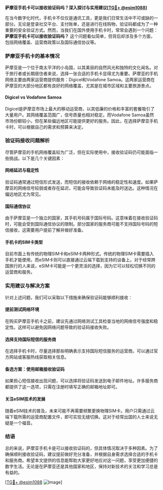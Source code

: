 **萨摩亚手机卡可以接收验证码吗？深入探讨与实用建议[[TG💪+ @esim1088](https://t.me/s/esim1088)]**

在当今数字化时代，手机卡不仅仅是通讯工具，更是我们日常生活中不可或缺的一部分。无论是登录社交平台、支付账单，还是进行在线购物，验证码都成为了一种重要的安全验证方式。然而，当我们在国外使用手机卡时，常常会遇到一个问题：**萨摩亚手机卡可以接收验证码吗？** 这个问题看似简单，但背后却涉及多个方面，包括网络覆盖、运营商政策以及国际通信协议等。

### 萨摩亚手机卡的基本情况

萨摩亚是一个位于南太平洋的小岛国，以其美丽的自然风光和独特的文化闻名。对于旅行者或长期居住者来说，选择一张合适的手机卡显得尤为重要。萨摩亚的手机网络主要由两家运营商提供服务：Digicel和Vodafone Samoa。这两家运营商在萨摩亚的大部分地区都有良好的网络覆盖，尤其是在城市区域和主要旅游景点。

#### Digicel vs Vodafone Samoa

Digicel是萨摩亚市场上最大的移动运营商，以其低廉的价格和丰富的套餐吸引了大量用户。其网络覆盖范围广，信号质量也相对稳定。而Vodafone Samoa虽然市场份额较小，但在某些偏远地区可能提供更好的服务。因此，在选择萨摩亚手机卡时，可以根据自己的需求和预算来决定。

### 验证码接收问题解析

尽管萨摩亚的手机网络覆盖较为广泛，但在实际使用中，接收验证码仍可能面临一些挑战。以下是几个关键因素：

#### 网络延迟与稳定性

验证码通常通过短信形式发送，而短信的接收依赖于网络的稳定性和速度。如果萨摩亚的网络信号较弱或者存在延迟，可能会导致验证码未能及时送达。这种情况在偏远地区尤为常见。

#### 国际通信协议

由于萨摩亚是一个独立的国家，其手机号码属于国际号码。这意味着在接收验证码时，可能会受到国际通信协议的限制。部分国家的服务商可能不支持国际号码的短信接收，这需要用户提前了解并做好准备。

#### 手机卡的SIM卡类型

目前市面上有传统的物理SIM卡和eSIM卡两种形式。传统的物理SIM卡需要插入手机才能使用，而eSIM卡则可以直接通过云端下载到支持的设备上。对于经常跨国旅行的人来说，eSIM卡可能是一个更灵活的选择，因为它可以轻松切换不同的运营商和服务。

### 实用建议与解决方案

针对上述问题，我们可以采取以下措施来确保验证码能够顺利接收：

#### 提前测试网络环境

在购买萨摩亚手机卡之前，建议先通过网络测试工具检查当地的网络信号强度和稳定性。这样可以避免因网络问题导致的验证码接收失败。

#### 选择支持国际短信的服务商

在选择手机卡时，尽量选择那些明确表示支持国际短信服务的运营商。可以通过官方网站或客服热线获取相关信息。

#### 备选方案：使用邮箱接收验证码

如果担心短信接收出现问题，可以选择将验证码发送到电子邮件地址。许多服务商都提供了这一选项，只需在注册时填写正确的邮箱地址即可。

#### 关注eSIM技术的发展

随着eSIM技术的普及，未来可能不再需要频繁更换物理SIM卡。用户只需通过云端下载所需的运营商配置文件，即可实现无缝切换。这对于经常出国的人士来说无疑是一个福音。

### 结语

总的来说，萨摩亚手机卡是可以接收验证码的，但具体情况取决于多种因素。为了确保顺利接收验证码，建议提前做好充分准备，并根据自身需求选择合适的手机卡和服务商。希望本文提供的信息能帮助大家更好地应对这一问题，享受更加便捷的数字生活。无论是在萨摩亚还是其他国家和地区，保持对新技术的关注和学习总是有益的。

[[TG💪+ @esim1088](https://t.me/s/esim1088) ![Image](https://i.postimg.cc/4NQfJmqS/Snipaste-2025-05-13-00-14-12.png)]